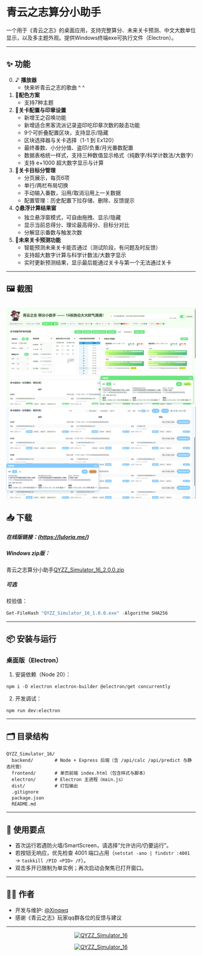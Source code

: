 # 青云之志算分小助手

一个用于《青云之志》的桌面应用，支持完整算分、未来关卡预测、中文大数单位显示，以及多主题外观。提供Windows终端exe可执行文件（Electron）。

---

## ✨ 功能

0. ♪ **播放器**
   - 快来听青云之志的歌曲 ^ ^
1. 🎨**配色方案**
   - 支持7种主题
2. 🔮**关卡配置与印章设置**
   - 新增王之召唤功能
   - 新增适合黑客流派记录盗印吃印章次数的敲击功能
   - 9个可折叠配置区块，支持显示/隐藏
   - 区块选择器与关卡选择（1-1 到 Ex120）
   - 最终番数、小分分值、盗印/负重/月光番数配置
   - 数据表格统一样式，支持三种数值显示格式（纯数字/科学计数法/大数字）
   - 支持 e+1000 超大数字显示与计算
3. 🔢**关卡目标分管理**
   - 分页展示，每页6项
   - 单行/两栏布局切换
   - 手动输入番数，沿用/取消沿用上一关数据
   - 配置管理：历史配置下拉存储、删除、反馈提示
4. ⌚**悬浮计算结果窗**
   - 独立悬浮窗模式，可自由拖拽、显示/隐藏
   - 显示当前总得分、理论最高得分、目标分对比
   - 分解显示番数与触发次数
5. 💾**未来关卡预测功能**
   - 智能预测未来关卡能否通过（测试阶段，有问题及时反馈）
   - 支持超大数字计算与科学计数法/大数字显示
   - 实时更新预测结果，显示最后能通过关卡与第一个无法通过关卡

---


## 🖼️ 截图 
![青云之志算分小助手截图](assets/screenshots/1.png)
![青云之志算分小助手截图](assets/screenshots/2.png)
---

## 📥 下载
##### 在线版链接：(https://luloria.me/)

##### Windows zip版：
青云之志算分小助手[QYZZ_Simulator_16_2.0.0.zip](https://github.com/Xinqwq/QYZZ_Simulator_16/releases/download/v2.0.0/QYZZ_Simulator_16_2.0.0.zip)

##### 可选
校验值：
```PowerShell
Get-FileHash "QYZZ_Simulator_16_1.0.0.exe" -Algorithm SHA256
```

---

## 📦 安装与运行

### 桌面版（Electron）
1. 安装依赖（Node 20）：
```
npm i -D electron electron-builder @electron/get concurrently
```
2. 开发调试：
```
npm run dev:electron
```

---

## 🗂️ 目录结构
```
QYZZ_Simulator_16/
  backend/        # Node + Express 后端（含 /api/calc /api/predict 与静态托管）
  frontend/       # 单页前端 index.html（包含样式与脚本）
  electron/       # Electron 主进程（main.js）
  dist/           # 打包输出
  .gitignore
  package.json
  README.md
```


---

## 🧭 使用要点
- 首次运行若遇防火墙/SmartScreen，请选择“允许访问/仍要运行”。
- 若按钮无响应，优先检查 4001 端口占用（`netstat -ano | findstr :4001` → `taskkill /PID <PID> /F`）。
- 双击多开已限制为单实例；再次启动会聚焦已打开窗口。

---

## 👩‍💻 作者
- 开发与维护: [@Xinqwq](https://github.com/Xinqwq)
- 感谢《青云之志》玩家qq群各位的反馈与建议

---

<p align="center">
  <a href="https://count.getloli.com" target="_blank">
    <img alt="QYZZ_Simulator_16" src="https://count.getloli.com/@Xinqwq.github.QYZZ_Simulator_16?name=QYZZ_Simulator_16&theme=booru-lewd&padding=7&offset=0&align=top&scale=1&pixelated=1&darkmode=auto">
  </a>
</p>
<p align="center">
  <a href="https://count.getloli.com" target="_blank">
    <img alt="QYZZ_Simulator_16" src="https://count.getloli.com/@Xinqwq.github.QYZZ_Simulator_16?name=QYZZ_Simulator_16&theme=booru-mjg&padding=7&offset=0&align=top&scale=1&pixelated=1&darkmode=auto">
  </a>
</p>

